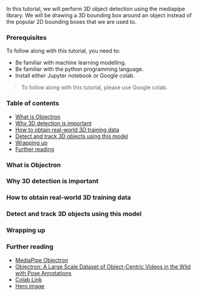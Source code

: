 In this tutorial, we will perform 3D object detection using the mediapipe library. We will be drawing a 3D bounding box around an object instead of the popular 2D bounding boxes that we are used to.

### Prerequisites
To follow along with this tutorial, you need to:
- Be familiar with machine learning modelling.
- Be familiar with the python programming language.
- Install either Jupyter notebook or Google colab.
> To follow along with this tutorial, please use Google colab.

### Table of contents
- [What is Objectron](#what-is-objectron)
- [Why 3D detection is important](#why-3d-detection-is-important)
- [How to obtain real-world 3D training data](#how-to-obtain-real-world-3d-training-data)
- [Detect and track 3D objects using this model](#detect-and-track-3d-objects-using-this-model)
- [Wrapping up](#wrapping-up)
- [Further reading](#further-reading)

### What is Objectron

### Why 3D detection is important

### How to obtain real-world 3D training data

### Detect and track 3D objects using this model

### Wrapping up

### Further reading
- [MediaPipe Objectron](https://google.github.io/mediapipe/solutions/objectron)
- [Objectron: A Large Scale Dataset of Object-Centric Videos in the Wild with Pose Annotations](https://arxiv.org/pdf/2012.09988.pdf)
- [Colab Link](https://colab.research.google.com/drive/1BClS6Uu5XaU940cfwo-cuCKmlsXyCGx5?usp=sharing)
- [Hero image](https://unsplash.com/@sebastiansvenson?utm_source=unsplash&utm_medium=referral&utm_content=creditCopyText)
